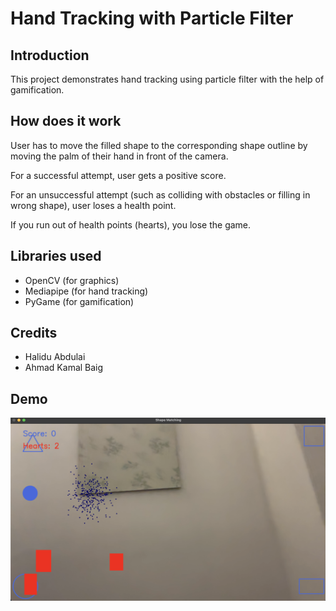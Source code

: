 # Hand Tracking with Particle Filter

## Introduction
This project demonstrates hand tracking using particle filter with the help of gamification.

## How does it work

User has to move the filled shape to the corresponding shape outline by moving the palm of their hand in front of the camera.

For a successful attempt, user gets a positive score. 

For an unsuccessful attempt (such as colliding with obstacles or filling in wrong shape), user loses a health point.

If you run out of health points (hearts), you lose the game.

## Libraries used

- OpenCV (for graphics)
- Mediapipe (for hand tracking)
- PyGame (for gamification)

## Credits

- Halidu Abdulai
- Ahmad Kamal Baig

## Demo 

![Demo Image](demo_img.png)